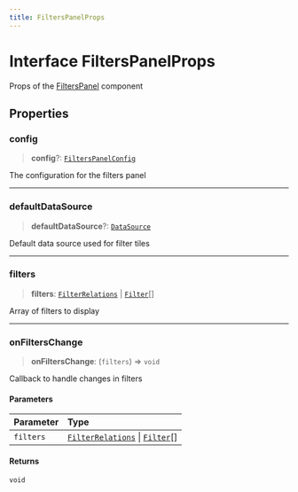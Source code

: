 ```yaml
---
title: FiltersPanelProps
---
```


# Interface FiltersPanelProps

Props of the [FiltersPanel](../filter-tiles/function.FiltersPanel.md) component

## Properties

### config

> **config**?: [`FiltersPanelConfig`](interface.FiltersPanelConfig.md)

The configuration for the filters panel

***

### defaultDataSource

> **defaultDataSource**?: [`DataSource`](../../sdk-data/type-aliases/type-alias.DataSource.md)

Default data source used for filter tiles

***

### filters

> **filters**: [`FilterRelations`](../../sdk-data/interfaces/interface.FilterRelations.md) \| [`Filter`](../../sdk-data/interfaces/interface.Filter.md)[]

Array of filters to display

***

### onFiltersChange

> **onFiltersChange**: (`filters`) => `void`

Callback to handle changes in filters

#### Parameters

| Parameter | Type |
| :------ | :------ |
| `filters` | [`FilterRelations`](../../sdk-data/interfaces/interface.FilterRelations.md) \| [`Filter`](../../sdk-data/interfaces/interface.Filter.md)[] |

#### Returns

`void`

